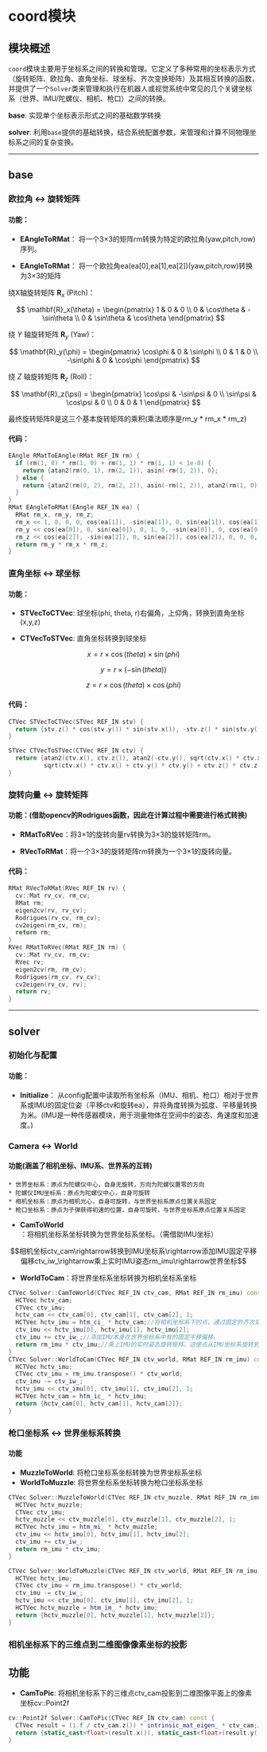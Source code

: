 # **coord模块**
## 模块概述
`coord`模块主要用于坐标系之间的转换和管理。它定义了多种常用的坐标表示方式（旋转矩阵、欧拉角、直角坐标、球坐标、齐次变换矩阵）及其相互转换的函数，并提供了一个`Solver`类来管理和执行在机器人或视觉系统中常见的几个关键坐标系（世界、IMU/陀螺仪、相机、枪口）之间的转换。

**base**: 实现单个坐标表示形式之间的基础数学转换

**solver**: 利用`base`提供的基础转换，结合系统配置参数，来管理和计算不同物理坐标系之间的复杂变换。
- - -
## base

### 欧拉角 $\leftrightarrow$ 旋转矩阵

#### 功能：

+ **EAngleToRMat**： 将一个3×3的矩阵rm转换为特定的欧拉角(yaw,pitch,row)序列。

+ **EAngleToRMat**： 将一个欧拉角ea(ea[0],ea[1],ea[2])(yaw,pitch,row)转换为3×3的矩阵

绕X轴旋转矩阵 $\mathbf{R}_x$ (Pitch)：

$$
\mathbf{R}_x(\theta) = \begin{pmatrix} 
1 & 0 & 0 \\
0 & \cos\theta & -\sin\theta \\ 
0 & \sin\theta & \cos\theta 
\end{pmatrix}
$$

绕 $Y$ 轴旋转矩阵 $\mathbf{R}_y$ (Yaw)：

$$
\mathbf{R}_y(\phi) = \begin{pmatrix} 
\cos\phi & 0 & \sin\phi \\
0 & 1 & 0 \\ 
-\sin\phi & 0 & \cos\phi 
\end{pmatrix}
$$

绕 $Z$ 轴旋转矩阵 $\mathbf{R}_z$ (Roll)：

$$
\mathbf{R}_z(\psi) = \begin{pmatrix} 
\cos\psi & -\sin\psi & 0 \\
\sin\psi & \cos\psi & 0 \\
0 & 0 & 1 \end{pmatrix}
$$

最终旋转矩阵R是这三个基本旋转矩阵的乘积(乘法顺序是rm_y * rm_x * rm_z)

#### 代码：
```cpp
EAngle RMatToEAngle(RMat REF_IN rm) {
  if (rm(1, 0) * rm(1, 0) + rm(1, 1) * rm(1, 1) < 1e-8) {
    return {atan2(rm(0, 1), rm(2, 1)), asin(-rm(1, 2)), 0};
  } else {
    return {atan2(rm(0, 2), rm(2, 2)), asin(-rm(1, 2)), atan2(rm(1, 0), rm(1, 1))};
  }
}
RMat EAngleToRMat(EAngle REF_IN ea) {
  RMat rm_x, rm_y, rm_z;
  rm_x << 1, 0, 0, 0, cos(ea[1]), -sin(ea[1]), 0, sin(ea[1]), cos(ea[1]);
  rm_y << cos(ea[0]), 0, sin(ea[0]), 0, 1, 0, -sin(ea[0]), 0, cos(ea[0]);
  rm_z << cos(ea[2]), -sin(ea[2]), 0, sin(ea[2]), cos(ea[2]), 0, 0, 0, 1;
  return rm_y * rm_x * rm_z;
}
```

### 直角坐标 $\leftrightarrow$ 球坐标
#### 功能：
+ **STVecToCTVec**: 球坐标(phi, theta, r)右偏角，上仰角，转换到直角坐标(x,y,z)

+ **CTVecToSTVec**: 直角坐标转换到球坐标

$$x = r\times\cos(theta) \times \sin(phi)$$

$$y = r \times(-\sin(theta))$$

$$z = r \times\cos(theta) \times \cos(phi)$$

#### 代码：
```cpp
CTVec STVecToCTVec(STVec REF_IN stv) {
  return {stv.z() * cos(stv.y()) * sin(stv.x()), -stv.z() * sin(stv.y()), stv.z() * cos(stv.y()) * cos(stv.x())};
}

STVec CTVecToSTVec(CTVec REF_IN ctv) {
  return {atan2(ctv.x(), ctv.z()), atan2(-ctv.y(), sqrt(ctv.x() * ctv.x() + ctv.z() * ctv.z())),
          sqrt(ctv.x() * ctv.x() + ctv.y() * ctv.y() + ctv.z() * ctv.z())};
}
```

### 旋转向量 $\leftrightarrow$ 旋转矩阵

#### 功能：(借助opencv的Rodrigues函数，因此在计算过程中需要进行格式转换)

+ **RMatToRVec**：将3×1的旋转向量rv转换为3×3的旋转矩阵rm。

+ **RVecToRMat**：将一个3×3的旋转矩阵rm转换为一个3×1的旋转向量。

#### 代码：
```cpp
RMat RVecToRMat(RVec REF_IN rv) {
  cv::Mat rv_cv, rm_cv;
  RMat rm;
  eigen2cv(rv, rv_cv);
  Rodrigues(rv_cv, rm_cv);
  cv2eigen(rm_cv, rm);
  return rm;
}
RVec RMatToRVec(RMat REF_IN rm) {
  cv::Mat rv_cv, rm_cv;
  RVec rv;
  eigen2cv(rm, rm_cv);
  Rodrigues(rm_cv, rv_cv);
  cv2eigen(rv_cv, rv);
  return rv;
}
```
- - -
## solver

### 初始化与配置
#### 功能：
+ **Initialize**： 从config配置中读取所有坐标系（IMU、相机、枪口）相对于世界系或IMU的固定位姿（平移ctv和旋转ea），并将角度转换为弧度、平移量转换为米。(IMU是一种传感器模块，用于测量物体在空间中的姿态、角速度和加速度。)

### Camera $\leftrightarrow$ World
#### 功能(涵盖了相机坐标、IMU系、世界系的互转)
    * 世界坐标系：原点为陀螺仪中心，自身无旋转，方向为陀螺仪置零的方向
    * 陀螺仪IMU坐标系：原点为陀螺仪中心，自身可旋转
    * 相机坐标系：原点为相机光心，自身可旋转，与世界坐标系原点位置关系固定
    * 枪口坐标系：原点为子弹获得初速的位置，自身可旋转，与世界坐标系原点位置关系固定
+ **CamToWorld**：将相机坐标系坐标转换为世界坐标系坐标。（需借助IMU坐标）

$$相机坐标ctv_cam\rightarrow转换到IMU坐标系\rightarrow添加IMU固定平移偏移ctv_iw_\rightarrow乘上实时IMU姿态rm_imu\rightarrow世界坐标$$

+ **WorldToCam**：将世界坐标系坐标转换为相机坐标系坐标

```cpp
CTVec Solver::CamToWorld(CTVec REF_IN ctv_cam, RMat REF_IN rm_imu) const {
  HCTVec hctv_cam;
  CTVec ctv_imu;
  hctv_cam << ctv_cam[0], ctv_cam[1], ctv_cam[2], 1;
  HCTVec hctv_imu = htm_ci_ * hctv_cam;//将相机坐标系下的点，通过固定的齐次变换矩阵转换到IMU坐标系下。
  ctv_imu << hctv_imu[0], hctv_imu[1], hctv_imu[2];
  ctv_imu += ctv_iw_;//添加IMU本身在世界坐标系中有的固定平移偏移。
  return rm_imu * ctv_imu;//乘上IMU的实时姿态旋转矩阵。这使点从IMU坐标系旋转到世界坐标系，实现了动态姿态的转换。
}
CTVec Solver::WorldToCam(CTVec REF_IN ctv_world, RMat REF_IN rm_imu) const {
  HCTVec hctv_imu;
  CTVec ctv_imu = rm_imu.transpose() * ctv_world;
  ctv_imu -= ctv_iw_;
  hctv_imu << ctv_imu[0], ctv_imu[1], ctv_imu[2], 1;
  HCTVec hctv_cam = htm_ic_ * hctv_imu;
  return {hctv_cam[0], hctv_cam[1], hctv_cam[2]};
}
```

### 枪口坐标系 $\leftrightarrow$ 世界坐标系转换
#### 功能
+ **MuzzleToWorld**: 将枪口坐标系坐标转换为世界坐标系坐标
+ **WorldToMuzzle**: 将世界坐标系坐标转换为枪口坐标系坐标

```cpp
CTVec Solver::MuzzleToWorld(CTVec REF_IN ctv_muzzle, RMat REF_IN rm_imu) const {
  HCTVec hctv_muzzle;
  CTVec ctv_imu;
  hctv_muzzle << ctv_muzzle[0], ctv_muzzle[1], ctv_muzzle[2], 1;
  HCTVec hctv_imu = htm_mi_ * hctv_muzzle;
  ctv_imu << hctv_imu[0], hctv_imu[1], hctv_imu[2];
  ctv_imu += ctv_iw_;
  return rm_imu * ctv_imu;
}

CTVec Solver::WorldToMuzzle(CTVec REF_IN ctv_world, RMat REF_IN rm_imu) const {
  HCTVec hctv_imu;
  CTVec ctv_imu = rm_imu.transpose() * ctv_world;
  ctv_imu -= ctv_iw_;
  hctv_imu << ctv_imu[0], ctv_imu[1], ctv_imu[2], 1;
  HCTVec hctv_muzzle = htm_im_ * hctv_imu;
  return {hctv_muzzle[0], hctv_muzzle[1], hctv_muzzle[2]};
}
```

### 相机坐标系下的三维点到二维图像像素坐标的投影
## 功能
+ **CamToPic**: 将相机坐标系下的三维点ctv_cam投影到二维图像平面上的像素坐标cv::Point2f

```cpp
cv::Point2f Solver::CamToPic(CTVec REF_IN ctv_cam) const {
  CTVec result = (1.f / ctv_cam.z()) * intrinsic_mat_eigen_ * ctv_cam;//将相机坐标与内参矩阵相乘。这一步将点从相机坐标系转换到图像像素尺度,并除以z轴分量，将点从三维空间压扁到二维图像平面
  return {static_cast<float>(result.x()), static_cast<float>(result.y())};
}
```
